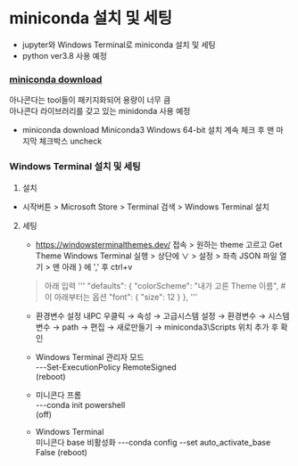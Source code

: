 # miniconda 설치 및 세팅
- jupyter와 Windows Terminal로 miniconda 설치 및 세팅
- python ver3.8 사용 예정


### [miniconda download](https://docs.conda.io/en/latest/miniconda.html)
아나콘다는 tool들이 패키지화되어 용량이 너무 큼   
아나콘다 라이브러리를 갖고 있는 minidonda 사용 예정
- miniconda download
  Miniconda3 Windows 64-bit 설치
  계속 체크 후 맨 마지막 체크박스 uncheck
 
 
 ### Windows Terminal 설치 및 세팅
 1. 설치
 - 시작버튼 > Microsoft Store > Terminal 검색 > Windows Terminal 설치
  
 2. 세팅
    - https://windowsterminalthemes.dev/ 접속 > 원하는 theme 고르고 Get Theme
    Windows Terminal 실행 > 상단에 ∨ > 설정 > 좌측 JSON 파일 열기 > 맨 아래 } 에 ',' 후 ctrl+v
    > 아래 입력
    '''
    "defaults": 
        {
            "colorScheme": "내가 고른 Theme 이름",  # 이 아래부터는 옵션
            "font": 
            {
                "size": 12
            }
        },
     '''
     
    - 환경변수 설정
    내PC 우클릭 → 속성 → 고급시스템 설정 → 환경변수 → 시스템변수 → path → 편집 → 새로만들기 →  miniconda3\Scripts 위치 추가 후 확인   
 
    - Windows Terminal 관리자 모드   
      ---Set-ExecutionPolicy RemoteSigned   
      (reboot)   
      
    - 미니콘다 프롬   
      ---conda init powershell   
      (off)   
      
     - Windows Terminal   
       미니콘다 base 비활성화
       ---conda config --set auto_activate_base False
       (reboot)
